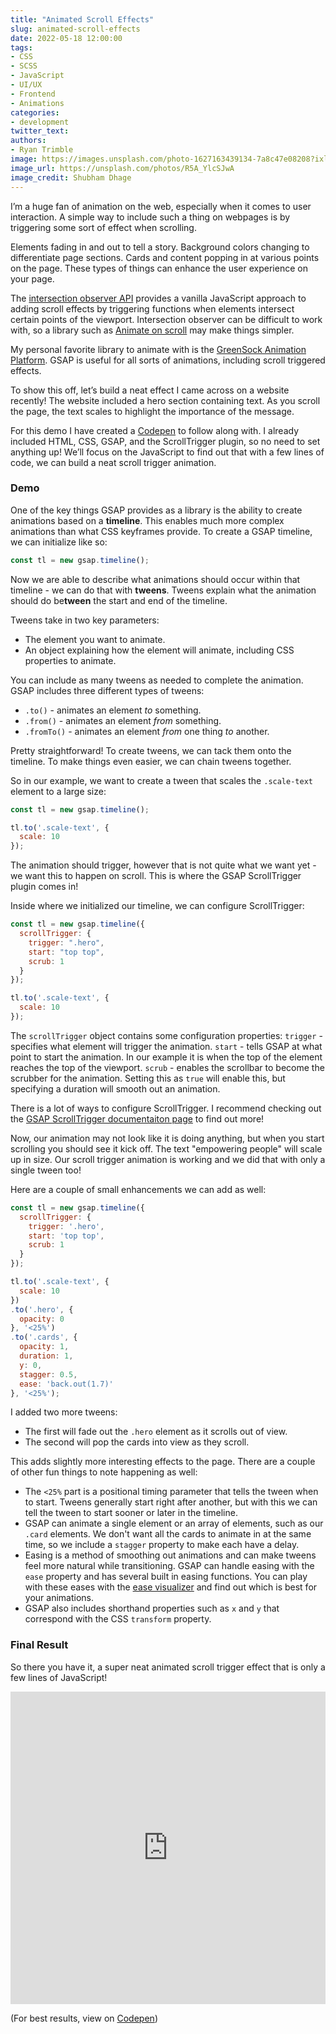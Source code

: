 ```yaml
---
title: "Animated Scroll Effects"
slug: animated-scroll-effects
date: 2022-05-18 12:00:00
tags:
- CSS
- SCSS
- JavaScript
- UI/UX
- Frontend
- Animations
categories:
- development
twitter_text:
authors: 
- Ryan Trimble
image: https://images.unsplash.com/photo-1627163439134-7a8c47e08208?ixlib=rb-1.2.1&ixid=MnwxMjA3fDB8MHxwaG90by1wYWdlfHx8fGVufDB8fHx8&auto=format&fit=crop&w=2532&q=80
image_url: https://unsplash.com/photos/R5A_YlcSJwA
image_credit: Shubham Dhage
---
```


I’m a huge fan of animation on the web, especially when it comes to user interaction. A simple way to include such a thing on webpages is by triggering some sort of effect when scrolling.

Elements fading in and out to tell a story. Background colors changing to differentiate page sections. Cards and content popping in at various points on the page. These types of things can enhance the user experience on your page.

The [intersection observer API](https://developer.mozilla.org/en-US/docs/Web/API/Intersection_Observer_API) provides a vanilla JavaScript approach to adding scroll effects by triggering functions when elements intersect certain points of the viewport. Intersection observer can be difficult to work with, so a library such as [Animate on scroll](https://michalsnik.github.io/aos/) may make things simpler. 

My personal favorite library to animate with is the [GreenSock Animation Platform](https://greensock.com/). GSAP is useful for all sorts of animations, including scroll triggered effects. 

To show this off, let’s build a neat effect I came across on a website recently! The website included a hero section containing text. As you scroll the page, the text scales to highlight the importance of the message.

For this demo I have created a [Codepen](https://codepen.io/mrtrimble/pen/gOvLPgM) to follow along with. I already included HTML, CSS, GSAP, and the ScrollTrigger plugin, so no need to set anything up! We’ll focus on the JavaScript to find out that with a few lines of code, we can build a neat scroll trigger animation.

### Demo
One of the key things GSAP provides as a library is the ability to create animations based on a **timeline**. This enables much more complex animations than what CSS keyframes provide. To create a GSAP timeline, we can initialize like so:

```js 
const tl = new gsap.timeline();
```

Now we are able to describe what animations should occur within that timeline - we can do that with **tweens**. Tweens explain what the animation should do be**tween** the start and end of the timeline. 

Tweens take in two key parameters:
- The element you want to animate.
- An object explaining how the element will animate, including CSS properties to animate.

You can include as many tweens as needed to complete the animation. GSAP includes three different types of tweens:
- `.to()` - animates an element *to* something.
- `.from()` - animates an element *from* something.
- `.fromTo()` - animates an element *from* one thing *to* another.

Pretty straightforward! To create tweens, we can tack them onto the timeline. To make things even easier, we can chain tweens together.

So in our example, we want to create a tween that scales the `.scale-text` element to a large size:

```js
const tl = new gsap.timeline();

tl.to('.scale-text', {
  scale: 10
});
```

The animation should trigger, however that is not quite what we want yet - we want this to happen on scroll. This is where the GSAP ScrollTrigger plugin comes in!

Inside where we initialized our timeline, we can configure ScrollTrigger:

```js
const tl = new gsap.timeline({
  scrollTrigger: {
    trigger: ".hero",
    start: "top top",
    scrub: 1
  }
});

tl.to('.scale-text', {
  scale: 10
});
```

The `scrollTrigger` object contains some configuration properties:
`trigger` - specifies what element will trigger the animation.
`start` - tells GSAP at what point to start the animation. In our example it is when the top of the element reaches the top of the viewport.
`scrub` - enables the scrollbar to become the scrubber for the animation. Setting this as `true` will enable this, but specifying a duration will smooth out an animation.

There is a lot of ways to configure ScrollTrigger. I recommend checking out the [GSAP ScrollTrigger documentaiton page](https://greensock.com/scrolltrigger/) to find out more!

Now, our animation may not look like it is doing anything, but when you start scrolling you should see it kick off. The text "empowering people" will scale up in size. Our scroll trigger animation is working and we did that with only a single tween too! 

Here are a couple of small enhancements we can add as well:

```js
const tl = new gsap.timeline({
  scrollTrigger: {
    trigger: '.hero',
    start: 'top top',
    scrub: 1
  }
});

tl.to('.scale-text', {
  scale: 10
})
.to('.hero', {
  opacity: 0
}, '<25%')
.to('.cards', {
  opacity: 1,
  duration: 1,
  y: 0,
  stagger: 0.5,
  ease: 'back.out(1.7)'
}, '<25%');
```

I added two more tweens:
- The first will fade out the `.hero` element as it scrolls out of view.
- The second will pop the cards into view as they scroll.

This adds slightly more interesting effects to the page. There are a couple of other fun things to note happening as well: 

- The `<25%` part is a positional timing parameter that tells the tween when to start. Tweens generally start right after another, but with this we can tell the tween to start sooner or later in the timeline. 
- GSAP can animate a single element or an array of elements, such as our `.card` elements. We don't want all the cards to animate in at the same time, so we include a `stagger` property to make each have a delay.
- Easing is a method of smoothing out animations and can make tweens feel more natural while transitioning. GSAP can handle easing with the `ease` property and has several built in easing functions. You can play with these eases with the [ease visualizer](https://greensock.com/ease-visualizer/) and find out which is best for your animations.
- GSAP also includes shorthand properties such as `x` and `y` that correspond with the CSS `transform` property. 


### Final Result
So there you have it, a super neat animated scroll trigger effect that is only a few lines of JavaScript!

<iframe height="500" style="width: 100%;" scrolling="no" title="Finished - Scroll Trigger Demo" src="https://codepen.io/mrtrimble/embed/zYRoGgZ/7545ac69b915f060e1585b886719a856?default-tab=result" frameborder="no" loading="lazy" allowtransparency="true" allowfullscreen="true">
  See the Pen <a href="https://codepen.io/mrtrimble/pen/zYRoGgZ/7545ac69b915f060e1585b886719a856">
  Finished - Scroll Trigger Demo</a> by Ryan Trimble (<a href="https://codepen.io/mrtrimble">@mrtrimble</a>)
  on <a href="https://codepen.io">CodePen</a>.
</iframe>

(For best results, view on [Codepen](https://codepen.io/mrtrimble/pen/zYRoGgZ/7545ac69b915f060e1585b886719a856))